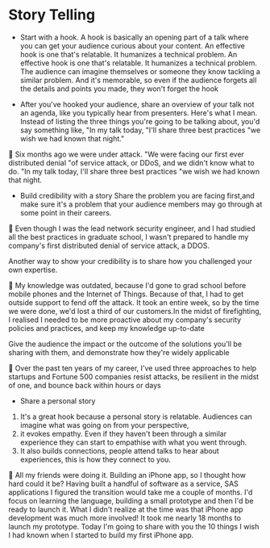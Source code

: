 # Story Telling

- Start with a hook.
  A hook is basically an opening part of a talk where you can get your audience curious about your content. An effective hook is one that's relatable. It humanizes a technical problem.
  An effective hook is one that's relatable. It humanizes a technical problem. The audience can imagine themselves or someone they know tackling a similar problem. And it's memorable, so even if the audience forgets all the details and points you made, they won't forget the hook

- After you've hooked your audience, share an overview of your talk
  not an agenda, like you typically hear from presenters. Here's what I mean. Instead of listing the three things you're going to be talking about, you'd say something like, "In my talk today, "I'll share three best practices "we wish we had known that night."

<aside>
📝 Six months ago we were under attack. "We were facing our first ever distributed denial "of service attack, or DDoS, and we didn't know what to do. "In my talk today, I'll share three best practices "we wish we had known that night.
</aside>

- Build credibility with a story
  Share the problem you are facing first,and make sure it's a problem that your audience members may go through at some point in their careers.

<aside>
📝 Even though I was the lead network security engineer, and I had studied all the best practices in graduate school, I wasn't prepared to handle my company's first distributed denial of service attack, a DDOS.
</aside>

Another way to show your credibility is to share how you challenged your own expertise.

<aside>
📝 My knowledge was outdated, because I'd gone to grad school before mobile phones and the Internet of Things. Because of that, I had to get outside support to fend off the attack. It took an entire week, so by the time we were done, we'd lost a third of our customers.In the midst of firefighting, I realised I needed to be more proactive about my company's security policies and practices, and keep my knowledge up-to-date
</aside>

Give the audience the impact or the outcome of the solutions you'll be sharing with them, and demonstrate how they're widely applicable

<aside>
📝 Over the past ten years of my career, I've used three approaches to help startups and Fortune 500 companies resist attacks, be resilient in the midst of one, and bounce back within hours or days
</aside>

- Share a personal story
1. It's a great hook because a personal story is relatable. Audiences can imagine what was going on from your perspective, 
2.  it evokes empathy. Even if they haven't been through a similar experience they can start to empathise with what you went through.
3.  It also builds connections, people attend talks to hear about experiences, this is how they connect to you.

<aside>
📝 All my friends were doing it. Building an iPhone app, so I thought how hard could it be? Having built a handful of software as a service, SAS applications I figured the transition would take me a couple of months. I'd focus on learning the language, building a small prototype and then I'd be ready to launch it. What I didn't realize at the time was that iPhone app development was much more involved! It took me nearly 18 months to launch my prototype. Today I'm going to share with you the 10 things I wish I had known when I started to build my first iPhone app.
</aside>